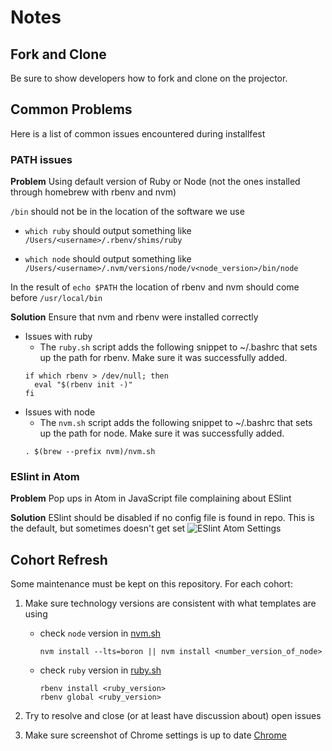 # Notes

## Fork and Clone

Be sure to show developers how to fork and clone on the projector.

## Common Problems

Here is a list of common issues encountered during installfest

### PATH issues
**Problem** Using default version of Ruby or Node (not the ones installed through homebrew with rbenv and nvm)

`/bin` should not be in the location of the software we use

-   `which ruby` should output something like `/Users/<username>/.rbenv/shims/ruby`

-   `which node` should output something like `/Users/<username>/.nvm/versions/node/v<node_version>/bin/node`

In the result of `echo $PATH`
the location of rbenv and nvm should come before `/usr/local/bin`

**Solution** Ensure that nvm and rbenv were installed correctly

-   Issues with ruby
    - The `ruby.sh` script adds the following snippet to ~/.bashrc that sets up the path for rbenv. Make sure it was successfully added.
    ```
    if which rbenv > /dev/null; then
      eval "$(rbenv init -)"
    fi
    ```
-   Issues with node
    - The `nvm.sh` script adds the following snippet to ~/.bashrc that sets up the path for node. Make sure it was successfully added.
    ```
    . $(brew --prefix nvm)/nvm.sh
    ```

### ESlint in Atom
**Problem** Pop ups in Atom in JavaScript file complaining about ESlint

**Solution** ESlint should be disabled if no config file is found in repo. This is the default, but sometimes doesn't get set
![ESlint Atom Settings](https://git.generalassemb.ly/storage/user/5689/files/de279074-421a-11e7-9048-a21212958785)

## Cohort Refresh

Some maintenance must be kept on this repository. For each cohort:

1. Make sure technology versions are consistent with what templates are using
    - check `node` version in [nvm.sh](nvm.sh)
      ```
      nvm install --lts=boron || nvm install <number_version_of_node>
      ```
    - check `ruby` version in [ruby.sh](ruby.sh)
      ```
      rbenv install <ruby_version>
      rbenv global <ruby_version>
      ```

2. Try to resolve and close (or at least have discussion about) open issues

3. Make sure screenshot of Chrome settings is up to date [Chrome](chrome.md)
